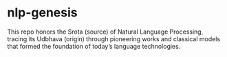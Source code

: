 # nlp-genesis
This repo honors the Srota (source) of Natural Language Processing, tracing its Udbhava (origin) through pioneering works and classical models that formed the foundation of today’s language technologies.
